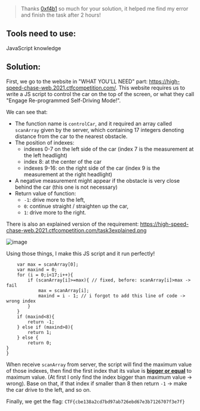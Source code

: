 > Thanks [0xf4b1](https://github.com/0xf4b1) so much for your solution, it helped me find my error and finish the task after 2 hours!
## Tools need to use:
JavaScript knowledge
## Solution:  
First, we go to the website in "WHAT YOU'LL NEED" part: https://high-speed-chase-web.2021.ctfcompetition.com/. This website requires us to write a JS script to control the car on the top of the screen, or what they call "Engage Re-programmed Self-Driving Mode!".  

We can see that:
- The function name is `controlCar`, and it required an array called `scanArray` given by the server, which containing 17 integers denoting distance from the car to the nearest obstacle.
- The position of indexes:
  - indexes 0-7 on the left side of the car (index 7 is the measurement at the left headlight)
  - index 8: at the center of the car
  - indexes 9-16: on the right side of the car (index 9 is the measurement at the right headlight)
- A negative measurement might appear if the obstacle is very close behind the car (this one is not necessary)
- Return value of function: 
  - `-1`: drive more to the left,
  - `0`: continue straight / straighten up the car,
  - `1`: drive more to the right.

There is also an explained version of the requirement: https://high-speed-chase-web.2021.ctfcompetition.com/task3explained.png

![image](https://user-images.githubusercontent.com/89294020/190450431-a42c1f7c-6597-4c4b-9498-ce63af397918.png)

Using those things, I make this JS script and it run perfectly!

```function controlCar(scanArray) {
    var max = scanArray[0];
    var maxind = 0;
    for (i = 0;i<17;i++){
        if (scanArray[i]>=max){ // fixed, before: scanArray[i]>max -> fail
            max = scanArray[i];
            maxind = i - 1; // i forgot to add this line of code -> wrong index
        }
    }
    if (maxind<8){
        return -1;
    } else if (maxind>8){
        return 1;
    } else {
        return 0;
}
}
```
When receive `scanArray` from server, the script will find the maximum value of those indexes, then find the first index that its value is <ins>**bigger or equal**</ins> to maximum value. (At first I only find the index bigger than maximum value -> wrong). Base on that, if that index if smaller than 8 then return `-1` -> make the car drive to the left, and so on.  

Finally, we get the flag: `CTF{cbe138a2cd7bd97ab726ebd67e3b7126707f3e7f}`
